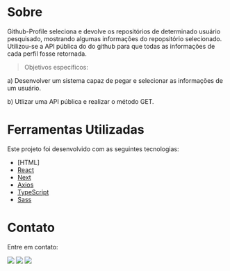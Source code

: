 # Sobre

<p>
Github-Profile seleciona e devolve os repositórios de determinado usuário pesquisado, mostrando algumas informações do repopsitório selecionado. Utilizou-se a API pública do 
do github para que todas as informações de cada perfil fosse retornada. 

 > Objetivos específicos:

a) Desenvolver um sistema capaz de pegar e selecionar as informações de um usuário.

b) Utlizar uma API pública e realizar o método GET.
  
</p> 

# Ferramentas Utilizadas

<p>

Este projeto foi desenvolvido com as seguintes tecnologias:
  
- [HTML]
- [React](https://reactjs.org)
- [Next](https://nextjs.org/)
- [Axios](https://axios-http.com/docs/intro)
- [TypeScript](https://www.typescriptlang.org/)
- [Sass](https://sass-lang.com/)
  
</p>

# Contato

<p> Entre em contato: </p>

<div> 
  <a href="https://instagram.com/b.atrizz" target="_blank"><img src="https://img.shields.io/badge/-Instagram-%23E4405F?style=for-the-badge&logo=instagram&logoColor=white" target="_blank"></a> 
  <a href="https://discord.gg/b.atrizz#5201" target="_blank"><img src="https://img.shields.io/badge/Discord-7289DA?style=for-the-badge&logo=discord&logoColor=white" target="_blank"></a> 
  <a href="https://www.linkedin.com/in/beatriz-nunes-b3a035202/" target="_blank"><img src="https://img.shields.io/badge/-LinkedIn-%230077B5?style=for-the-badge&logo=linkedin&logoColor=white" target="_blank"></a>
</div>

